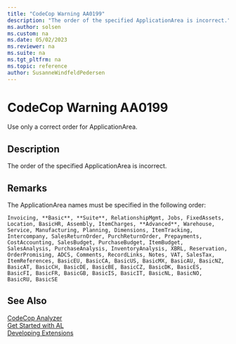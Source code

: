 ```yaml
---
title: "CodeCop Warning AA0199"
description: "The order of the specified ApplicationArea is incorrect."
ms.author: solsen
ms.custom: na
ms.date: 05/02/2023
ms.reviewer: na
ms.suite: na
ms.tgt_pltfrm: na
ms.topic: reference
author: SusanneWindfeldPedersen
---
```

[//]: # (START>DO_NOT_EDIT)
[//]: # (IMPORTANT:Do not edit any of the content between here and the END>DO_NOT_EDIT.)
[//]: # (Any modifications should be made in the .xml files in the ModernDev repo.)
# CodeCop Warning AA0199
Use only a correct order for ApplicationArea.

## Description
The order of the specified ApplicationArea is incorrect.

[//]: # (IMPORTANT: END>DO_NOT_EDIT)

## Remarks

The ApplicationArea names must be specified in the following order: 

`Invoicing, **Basic**, **Suite**, RelationshipMgmt, Jobs, FixedAssets, Location, BasicHR, Assembly, ItemCharges, **Advanced**, Warehouse, Service, Manufacturing, Planning, Dimensions, ItemTracking, Intercompany, SalesReturnOrder, PurchReturnOrder, Prepayments, CostAccounting, SalesBudget, PurchaseBudget, ItemBudget, SalesAnalysis, PurchaseAnalysis, InventoryAnalysis, XBRL, Reservation, OrderPromising, ADCS, Comments, RecordLinks, Notes, VAT, SalesTax, ItemReferences, BasicEU, BasicCA, BasicUS, BasicMX, BasicAU, BasicNZ, BasicAT, BasicCH, BasicDE, BasicBE, BasicCZ, BasicDK, BasicES, BasicFI, BasicFR, BasicGB, BasicIS, BasicIT, BasicNL, BasicNO, BasicRU, BasicSE`

## See Also

[CodeCop Analyzer](codecop.md)  
[Get Started with AL](../devenv-get-started.md)  
[Developing Extensions](../devenv-dev-overview.md)  